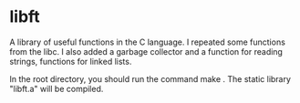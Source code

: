 # libft
A library of useful functions in the C language. I repeated some functions from the libc. I also added a garbage collector and a function for reading strings, functions for linked lists.

In the root directory, you should run the command make . The static library "libft.a" will be compiled.
